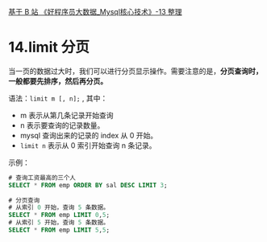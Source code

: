 [基于 B 站 《好程序员大数据_Mysql核心技术》-13 整理](https://www.bilibili.com/video/BV1ut4y1y7tt?p=13)

# 14.limit 分页

当一页的数据过大时，我们可以进行分页显示操作。需要注意的是，**分页查询时，一般都要先排序，然后再分页。**

语法：`limit m [, n];` , 其中：

* m 表示从第几条记录开始查询
* n 表示要查询的记录数量。
* mysql 查询出来的记录的 index 从 0 开始。
* `limit n` 表示从 0 索引开始查询 n 条记录。

示例：

```sql
# 查询工资最高的三个人
SELECT * FROM emp ORDER BY sal DESC LIMIT 3;
 
# 分页查询
# 从索引 0 开始，查询 5 条数据。
SELECT * FROM emp LIMIT 0,5;
# 从索引 5 开始，查询 5 条数据。SELECT * FROM emp LIMIT 5,5;
```

